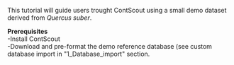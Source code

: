 This tutorial will guide users trought ContScout using a small demo dataset derived from *Quercus suber*.

**Prerequisites**  
-Install ContScout   
-Download and pre-format the demo reference database (see custom database import in "1_Database_import" section.  

